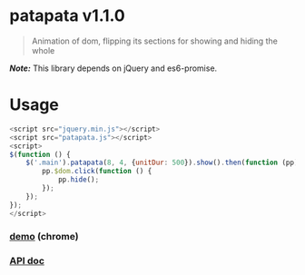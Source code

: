 # patapata v1.1.0

> Animation of dom, flipping its sections for showing and hiding the whole

***Note:*** This library depends on jQuery and es6-promise.

# Usage

```js
<script src="jquery.min.js"></script>
<script src="patapata.js"></script>
<script>
$(function () {
    $('.main').patapata(8, 4, {unitDur: 500}).show().then(function (pp) {
        pp.$dom.click(function () {
            pp.hide();
        });
    });
});
</script>
```

### [demo](http://kt3k.github.io/patapata/test.html) (chrome)

### [API doc](http://kt3k.github.io/patapata/doc/v1.1.0/)
